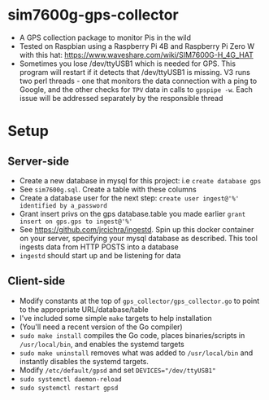 # sim7600g-gps-collector

- A GPS collection package to monitor Pis in the wild
- Tested on Raspbian using a Raspberry Pi 4B and Raspberry Pi Zero W with this hat: https://www.waveshare.com/wiki/SIM7600G-H_4G_HAT
- Sometimes you lose /dev/ttyUSB1 which is needed for GPS. This program will restart if it detects that /dev/ttyUSB1 is missing.
  V3 runs two perl threads - one that monitors the data connection with a ping to Google, and the other checks for `TPV` data in calls to `gpspipe -w`. Each issue will be addressed separately by the responsible thread

# Setup

## Server-side

- Create a new database in mysql for this project: i.e `create database gps`
- See `sim7600g.sql`. Create a table with these columns
- Create a database user for the next step: `create user ingest@'%' identified by a_password`
- Grant insert privs on the gps database.table you made earlier `grant insert on gps.gps to ingest@'%'`
- See https://github.com/jrcichra/ingestd. Spin up this docker container on your server, specifying your mysql database as described. This tool ingests data from HTTP POSTS into a database
- `ingestd` should start up and be listening for data

## Client-side

- Modify constants at the top of `gps_collector/gps_collector.go` to point to the appropriate URL/database/table
- I've included some simple `make` targets to help installation
- (You'll need a recent version of the Go compiler)
- `sudo make install` compiles the Go code, places binaries/scripts in `/usr/local/bin`, and enables the systemd targets
- `sudo make uninstall` removes what was added to `/usr/local/bin` and instantly disables the systemd targets.
- Modify `/etc/default/gpsd` and set `DEVICES="/dev/ttyUSB1"`
- `sudo systemctl daemon-reload`
- `sudo systemctl restart gpsd`
